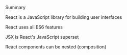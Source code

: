 Summary 

React is a JavaScript library for building user interfaces

React uses all ES6 features

JSX is React's JavaScript superset

React components can be nested (composition)
